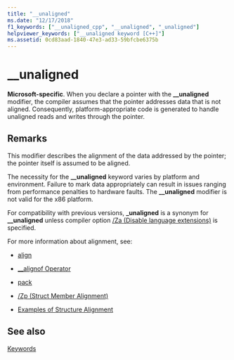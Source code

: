 ```yaml
---
title: "__unaligned"
ms.date: "12/17/2018" 
f1_keywords: ["__unaligned_cpp", "__unaligned", "_unaligned"]
helpviewer_keywords: ["__unaligned keyword [C++]"]
ms.assetid: 0cd83aad-1840-47e3-ad33-59bfcbe6375b
---
```

# __unaligned

**Microsoft-specific**. When you declare a pointer with the **__unaligned** modifier, the compiler assumes that the pointer addresses data that is not aligned. Consequently, platform-appropriate code is generated to handle unaligned reads and writes through the pointer.

## Remarks

This modifier describes the alignment of the data addressed by the pointer; the pointer itself is assumed to be aligned.

The necessity for the **__unaligned** keyword varies by platform and environment. Failure to mark data appropriately can result in issues ranging from performance penalties to hardware faults. The **__unaligned** modifier is not valid for the x86 platform.

For compatibility with previous versions, **_unaligned** is a synonym for **__unaligned** unless compiler option [/Za \(Disable language extensions)](../build/reference/za-ze-disable-language-extensions.md) is specified.

For more information about alignment, see:

- [align](../cpp/align-cpp.md)

- [__alignof Operator](../cpp/alignof-operator.md)

- [pack](../preprocessor/pack.md)

- [/Zp (Struct Member Alignment)](../build/reference/zp-struct-member-alignment.md)

- [Examples of Structure Alignment](../build/x64-software-conventions.md#examples-of-structure-alignment)

## See also

[Keywords](../cpp/keywords-cpp.md)